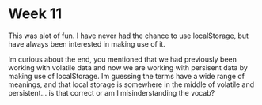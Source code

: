 # Week 11

This was alot of fun. I have never had the chance to use localStorage, but have always been interested in making use of it. 

Im curious about the end, you mentioned that we had previously been working with volatile data and now we are working with persisent data by making use of localStorage. Im guessing the terms have a wide range of meanings, and that local storage is somewhere in the middle of volatile and persistent... is that correct or am I misinderstanding the vocab?